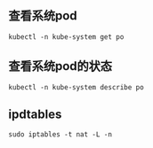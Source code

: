 ## 查看系统pod
```
kubectl -n kube-system get po
```

## 查看系统pod的状态
```
kubectl -n kube-system describe po
```
## ipdtables
```
sudo iptables -t nat -L -n
```
